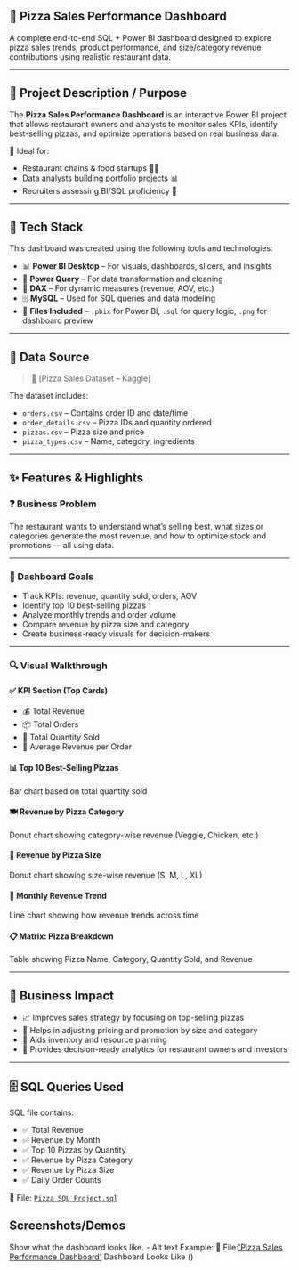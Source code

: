 ## 🍕 Pizza Sales Performance Dashboard

A complete end-to-end SQL + Power BI dashboard designed to explore pizza sales trends, product performance, and size/category revenue contributions using realistic restaurant data.

---

## 📌 Project Description / Purpose

The **Pizza Sales Performance Dashboard** is an interactive Power BI project that allows restaurant owners and analysts to monitor sales KPIs, identify best-selling pizzas, and optimize operations based on real business data.

📌 Ideal for:
- Restaurant chains & food startups 🧑‍🍳  
- Data analysts building portfolio projects 📊  
- Recruiters assessing BI/SQL proficiency 👔

---

## 🧰 Tech Stack

This dashboard was created using the following tools and technologies:

- 📊 **Power BI Desktop** – For visuals, dashboards, slicers, and insights  
- 🧹 **Power Query** – For data transformation and cleaning  
- 🧠 **DAX** – For dynamic measures (revenue, AOV, etc.)  
- 🗄️ **MySQL** – Used for SQL queries and data modeling  
- 📁 **Files Included** – `.pbix` for Power BI, `.sql` for query logic, `.png` for dashboard preview

---

## 📂 Data Source

> 🧾 [Pizza Sales Dataset – Kaggle]

The dataset includes:
- `orders.csv` – Contains order ID and date/time  
- `order_details.csv` – Pizza IDs and quantity ordered  
- `pizzas.csv` – Pizza size and price  
- `pizza_types.csv` – Name, category, ingredients

---

## ✨ Features & Highlights

### ❓ Business Problem

The restaurant wants to understand what’s selling best, what sizes or categories generate the most revenue, and how to optimize stock and promotions — all using data.

---

### 🎯 Dashboard Goals

- Track KPIs: revenue, quantity sold, orders, AOV  
- Identify top 10 best-selling pizzas  
- Analyze monthly trends and order volume  
- Compare revenue by pizza size and category  
- Create business-ready visuals for decision-makers

---

### 🔍 Visual Walkthrough

#### ✅ KPI Section (Top Cards)
- 💰 Total Revenue  
- 📦 Total Orders  
- 🍕 Total Quantity Sold  
- 🧾 Average Revenue per Order  

#### 📊 Top 10 Best-Selling Pizzas
Bar chart based on total quantity sold

#### 🍽️ Revenue by Pizza Category
Donut chart showing category-wise revenue (Veggie, Chicken, etc.)

#### 📏 Revenue by Pizza Size
Donut chart showing size-wise revenue (S, M, L, XL)

#### 📅 Monthly Revenue Trend
Line chart showing how revenue trends across time

#### 📋 Matrix: Pizza Breakdown
Table showing Pizza Name, Category, Quantity Sold, and Revenue

---

## 💼 Business Impact

- 📈 Improves sales strategy by focusing on top-selling pizzas  
- 🧾 Helps in adjusting pricing and promotion by size and category  
- 🛒 Aids inventory and resource planning  
- 🧠 Provides decision-ready analytics for restaurant owners and investors

---

## 🗄️ SQL Queries Used

SQL file contains:

- ✅ Total Revenue  
- ✅ Revenue by Month  
- ✅ Top 10 Pizzas by Quantity  
- ✅ Revenue by Pizza Category  
- ✅ Revenue by Pizza Size  
- ✅ Daily Order Counts

📁 File: [`Pizza SQL Project.sql`](https://github.com/Prajwalks1124/Pizza-Sales-Performance-Dashboard/blob/main/Pizza%20SQL%20Project.sql)

## Screenshots/Demos
Show what the dashboard looks like. - Alt text Example: 
📁 File:['Pizza Sales Performance Dashboard'](https://github.com/Prajwalks1124/Pizza-Sales-Performance-Dashboard/blob/main/Pizza%20Sales%20Performance%20Dashboard.pbix)
Dashboard Looks Like ()
